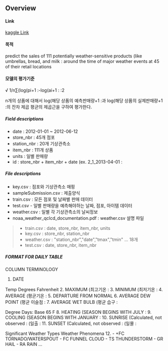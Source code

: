 Overview
---------

#### Link
[kaggle Link](https://www.kaggle.com/c/walmart-recruiting-sales-in-stormy-weather)

#### 목적
predict the sales of 111 potentially weather-sensitive products (like umbrellas, bread, and milk : around the time of major weather events at 45 of their retail locations


#### 모델의 평가기준
√ 1/n∑(log(pi+1 :-log(ai+1 : :2

n개의 상품에 대해서 log(해당 상품의 예측판매량+1 :과 log(해당 상품의 실제판매량+1 :의 잔차 제곱 평균의 제곱근을 구하여 평가한다.

##### Field descriptions
- date : 2012-01-01 ~ 2012-06-12
- store_nbr : 45개 점포
- station_nbr : 20개 기상관측소
- item_nbr : 111개 상품
- units : 일별 판매량
- id : store_nbr + item_nbr + date (ex. 2_1_2013-04-01 :

##### File descriptions

- key.csv : 점포와 기상관측소 매핑
- sampleSubmission.csv : 제출양식
- train.csv : 모든 점포 및 날짜별 판매 데이터
- test.csv - 일별 판매량을 예측해야하는 날짜, 점포, 아이템 데이터
- weather.csv : 일별 각 기상관측소의 날씨정보
- noaa_weather_qclcd_documentation.pdf : weather.csv 설명 파일

> - train.csv : date, store_nbr, item_nbr, units
> - key.csv : store_nbr, station_nbr
> - weather.csv : "station_nbr","date","tmax","tmin" ... 18개
> - test.csv : date, store_nbr, item_nbr

##### FORMAT FOR DAILY TABLE
COLUMN TERMINOLOGY
1.  DATE

Temp Degrees Fahrenheit
2. MAXIMUM (최고기온 :
3. MINIMUM (최저기온 :
4. AVERAGE (평균기온 :
5. DEPARTURE FROM NORMAL
6. AVERAGE DEW POINT (평균 이슬점 :
7. AVERAGE WET BULB (평균 습구 :

Degree Days: Base 65 F
8. HEATING (SEASON BEGINS WITH JULY :
9. COOLING (SEASON BEGINS WITH JANUARY :
10. SUNRISE (Calculated, not observed : (일출 :
11. SUNSET (Calculated, not observed : (일몰 :

Significant Weather Types Weather Phenomena
12. - +FC TORNADO/WATERSPOUT
    - FC FUNNEL CLOUD
    - TS THUNDERSTORM
    - GR HAIL
    - RA RAIN ...

